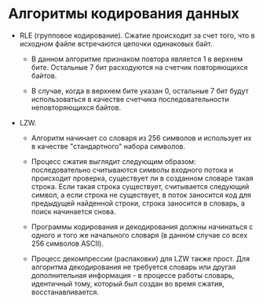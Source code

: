 # Алгоритмы кодирования данных

- RLE (групповое кодирование). Сжатие происходит за счет того, что в исходном файле встречаются цепочки одинаковых байт.

  - В данном алгоритме признаком повтора является 1 в верхнем бите. Остальные 7 бит расходуются на счетчик повторяющихся байтов.

  - В случае, когда в верхнем бите указан 0, остальные 7 бит будут использоваться в качестве счетчика последовательности неповторяющихся байтов.

- LZW.

  - Алгоритм начинает со словаря из 256 символов и использует их в качестве "стандартного" набора символов.

  - Процесс сжатия выглядит следующим образом: последовательно считываются символы входного потока и происходит проверка, существует ли в созданном словаре такая строка. Если такая строка существует, считывается следующий символ, а если строка не существует, в поток заносится код для предыдущей найденной строки, строка заносится в словарь, а поиск начинается снова.

  - Программы кодирования и декодирования должны начинаться с одного и того же начального словаря (в данном случае со всех 256 символов ASCII).

  - Процесс декомпрессии (распаковки) для LZW также прост. Для алгоритма декодирования не требуется словарь или другая дополнительная информация - в процессе работы словарь, идентичный тому, который был создан во время сжатия, восстанавливается.
